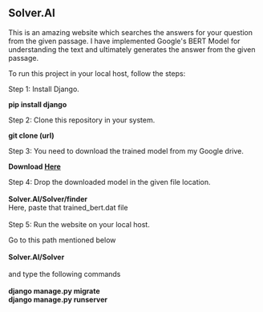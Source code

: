 ## Solver.AI
This is an amazing website which searches the answers for your question from the given passage. I have implemented Google's BERT Model for understanding the text and ultimately generates the answer from the given passage.

To run this project in your local host, follow the steps:

Step 1: Install Django.

**pip install django**

Step 2: Clone this repository in your system.

**git clone (url)**

Step 3: You need to download the trained model from my Google drive.

**Download [Here](https://drive.google.com/drive/folders/1ofe_OEHRpV-myqji7ZqtNEcvF3GBhXzi?usp=sharing)**

Step 4: Drop the downloaded model in the given file location.
<br><br>
**Solver.AI/Solver/finder**
<br>
Here, paste that trained_bert.dat file
<br><br>
Step 5: Run the website on your local host.

Go to this path mentioned below
<br><br>
**Solver.AI/Solver**
<br><br>
and type the following commands
<br>
<br>
**django manage.py migrate**
<br>
**django manage.py runserver**





